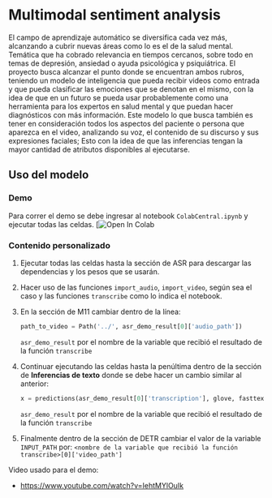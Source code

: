 # Multimodal sentiment analysis
El campo de aprendizaje automático se diversifica cada vez más, alcanzando a cubrir nuevas áreas como lo es el de la salud mental. Temática que ha cobrado relevancia en tiempos cercanos, sobre todo en temas de depresión, ansiedad o ayuda psicológica y psiquiátrica. El proyecto busca alcanzar el punto donde se encuentran ambos rubros, teniendo un modelo de inteligencia que pueda recibir videos como entrada y que pueda clasificar las emociones que se denotan en el mismo, con la idea de que en un futuro se pueda usar probablemente como una herramienta para los expertos en salud mental y que puedan hacer diagnósticos con más información. Este modelo lo que busca también es tener en consideración todos los aspectos del paciente o persona que aparezca en el video, analizando su voz, el contenido de su discurso y sus expresiones faciales; Esto con la idea de que las inferencias tengan la mayor cantidad de atributos disponibles al ejecutarse.

## Uso del modelo

### Demo
Para correr el demo se debe ingresar al notebook `ColabCentral.ipynb` y ejecutar todas las celdas.
[![Open In Colab](https://colab.research.google.com/drive/1ieGuDje5AgOQ1sgbqv9UvSmGTW_ZTEL0?usp=sharing)

### Contenido personalizado

1. Ejecutar todas las celdas hasta la sección de ASR para descargar las dependencias y los pesos que se usarán.
2. Hacer uso de las funciones `import_audio`, `import_video`, según sea el caso y las funciones `transcribe` como lo indica el notebook.
3. En la sección de M11 cambiar dentro de la línea:
    ```python
    path_to_video = Path('../', asr_demo_result[0]['audio_path'])
    ```
    `asr_demo_result` por el nombre de la variable que recibió el resultado de la función `transcribe`
4. Continuar ejecutando las celdas hasta la penúltima dentro de la sección de **Inferencias de texto** donde se debe hacer un cambio similar al anterior:
    ```python
    x = predictions(asr_demo_result[0]['transcription'], glove, fasttext)
    ```
    `asr_demo_result` por el nombre de la variable que recibió el resultado de la función `transcribe`
    
5. Finalmente dentro de la sección de DETR cambiar el valor de la variable `INPUT_PATH` por:
   `<nombre de la variable que recibió la función transcribe>[0]['video_path']`


Video usado para el demo:
- https://www.youtube.com/watch?v=IehtMYlOuIk


